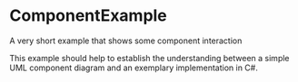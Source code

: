 # ComponentExample
A very short example that shows some component interaction 

This example should help to establish the understanding between a simple UML component diagram and an exemplary implementation in C#.
